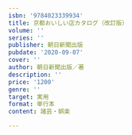 ```yaml
---
isbn: '9784023339934'
title: 京都おいしい店カタログ（改訂版）
volume: ''
series: ''
publisher: 朝日新聞出版
pubdate: '2020-09-07'
cover: ''
author: 朝日新聞出版／著
description: ''
price: '1200'
genre: ''
target: 実用
format: 単行本
content: 諸芸・娯楽

---
```

